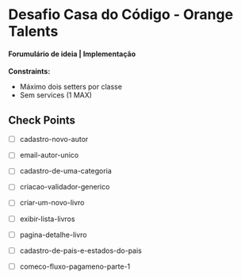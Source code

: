 # Desafio Casa do Código - Orange Talents

#### Forumulário de ideia | Implementação

<b>Constraints:</b>
* Máximo dois setters por classe
* Sem services (1 MAX)


## Check Points

- [ ] cadastro-novo-autor
- [ ] email-autor-unico
- [ ] cadastro-de-uma-categoria
- [ ] criacao-validador-generico
- [ ] criar-um-novo-livro
- [ ] exibir-lista-livros
- [ ] pagina-detalhe-livro
- [ ] cadastro-de-pais-e-estados-do-pais
- [ ] comeco-fluxo-pagameno-parte-1

